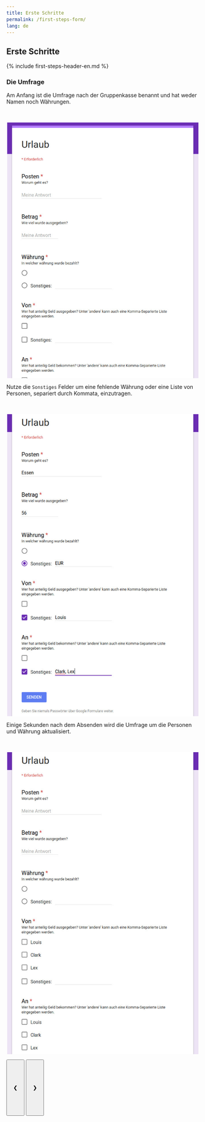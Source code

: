 ```yaml
---
title: Erste Schritte
permalink: /first-steps-form/
lang: de
---
```

## Erste Schritte

{% include first-steps-header-en.md %}
### Die Umfrage

<div class="w3-content w3-display-container" style="height:900px">

<div class="w3-display-container mySlides">
  <div class="w3-container" style="height:80px">
  <p>Am Anfang ist die Umfrage nach der Gruppenkasse benannt und hat weder Namen noch Währungen.</p>
  </div>
  <div class="w3-container">
  <img src="/assets/images/de/form_init.jpg" style="display:block;margin:auto;width:500px">
  </div>
</div>

<div class="w3-display-container mySlides">
  <div class="w3-container" style="height:80px">
  <p>Nutze die <code class="highlighter-rouge">Sonstiges</code> Felder um eine fehlende Währung oder eine Liste von Personen, separiert durch Kommata, einzutragen.</p>
  </div>
  <div class="w3-container">
  <img src="/assets/images/de/form_filled.jpg" style="display:block;margin:auto;width:500px">
  </div>
</div>

<div class="w3-display-container mySlides">
  <div class="w3-container" style="height:80px">
  <p>Einige Sekunden nach dem Absenden wird die Umfrage um die Personen und Währung aktualisiert.</p>
  </div>
  <div class="w3-container">
  <img src="/assets/images/de/form_updated.jpg" style="display:block;margin:auto;width:500px">
  </div>
</div>

<button class="w3-button w3-display-left w3-transparent" onclick="plusDivs(-1)" style="padding: 64px 16px;">&#10094;</button>
<button class="w3-button w3-display-right w3-transparent" onclick="plusDivs(1)" style="padding: 64px 16px;">&#10095;</button>

</div>



